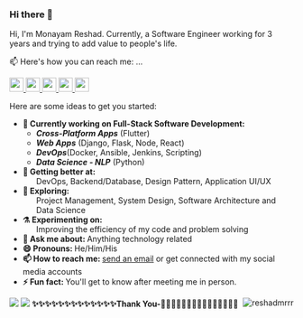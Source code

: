 
<h3>Hi there 👋</h3>
<p>Hi, I'm Monayam Reshad. Currently, a Software Engineer working for 3 years and trying to add value to people's life.</p>
<p>📫 Here's how you can reach me: ...</p>
<p>
    <a href="https://www.twitter.com/reshadmrrr">
	  <img src="https://img.shields.io/badge/twitter-%231DA1F2.svg?&style=for-the-badge&logo=twitter&logoColor=white" height=25>
	</a>
    <a href="https://www.linkedin.com/in/monayam-reshad-714297144/">
	  <img src="https://img.shields.io/badge/linkedin-%230077B5.svg?&style=for-the-badge&logo=linkedin&logoColor=white" height=25>
	  </a>
    <a href="https://www.instagram.com/reshadmrrr">
        <img src="https://img.shields.io/badge/instagram-%23E4405F.svg?&style=for-the-badge&logo=instagram&logoColor=white" height=25>
    </a>
    <a href="https://www.facebook.com/reshadmrrr">
        <img src="https://img.shields.io/badge/facebook-%230000ff.svg?&style=for-the-badge&logo=facebook&logoColor=white" height=25>
    </a>
    <a href="mailto:reshadmrrr@gmail.com">
        <img src="https://img.shields.io/badge/gmail-%23228c22.svg?&style=for-the-badge&logo=gmail&logoColor=white" height=25>
    </a>
</p>
Here are some ideas to get you started:
<ul>
  <li>
    <b>🔭 Currently working on Full-Stack Software Development:</b> 
      <ul>
        <li><b><i>Cross-Platform Apps</b></i> (Flutter) </li>
        <li><b><i>Web Apps</i></b> (Django, Flask, Node, React) </li> 
        <li><b><i>DevOps</b></i>(Docker, Ansible, Jenkins, Scripting)</li>
        <li><b><i>Data Science - NLP</i></b> (Python) </li>  
      </ul>
  </li>
  <li>
    <b>🌱 Getting better at:  </b>
    <ul>
        DevOps,
        Backend/Database,
        Design Pattern,
        Application UI/UX
   </ul>
  </li>
  <li>
    <b>🤔 Exploring: </b> 
    <ul>Project Management, System Design, Software Architecture and Data Science</ul>
  </li>
  <li>
    <b>⚗️ Experimenting on: </b> 
    <ul>Improving the efficiency of my code and problem solving</ul>
  </li>
  <li>
    <b>💬 Ask me about: </b> Anything technology related
  </li>
  <li>  
    <b>😄 Pronouns: </b> He/Him/His
  </li>  
  <li>
    <b>📫 How to reach me: </b> 
    <a href="mailto:reshadmrrr@gmail.com">send an email</a> or get connected with my social media accounts
  </li>
  <li>
    <b>⚡ Fun fact:  </b>You'll get to know after meeting me in person.
  </li>  
</ul>
<img src="https://github-readme-stats.vercel.app/api?username=reshadmrrr&show_icons=true&include_all_commits=true">
<img src="https://github-readme-stats.vercel.app/api/top-langs/?username=reshadmrrr&layout=compact" />
<b>✨✨✨✨✨✨✨✨✨✨✨✨✨Thank You-🙏🏼✨✨✨✨✨✨✨✨✨✨✨✨✨</b>
<img align='right' src="https://komarev.com/ghpvc/?username=reshadmrrr" alt="reshadmrrr" />
